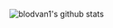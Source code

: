 ![blodvan1's github stats](https://github-readme-stats.vercel.app/api?username=blodvan1&count_private=true)
